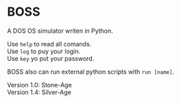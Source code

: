 # BOSS
A DOS OS simulator writen in Python.

Use ``help`` to read all comands.                                                                                                           
Use ``log`` to puy your login.                                                                                                             
Use ``key`` yo put your password.                                                                                                           

BOSS also can run external python scripts with ``run [name]``.                                                                             

Version 1.0: Stone-Age                                                                                                                     
Version 1.4: Silver-Age
